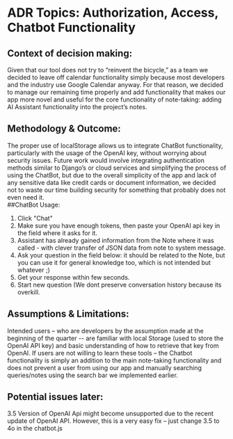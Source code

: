 # ADR Topics: Authorization, Access, Chatbot Functionality

## Context of decision making:
 Given that our tool does not try to “reinvent the bicycle,” as a team we decided to leave off calendar functionality simply because most developers and the industry use Google Calendar anyway. For that reason, we decided to manage our remaining time properly and add functionality that makes our app more novel and useful for the core functionality of note-taking: adding AI Assistant functionality into the project’s notes.   
## Methodology & Outcome: 
The proper use of localStorage allows us to integrate ChatBot functionality, particularly with the usage of the OpenAI key, without worrying about security issues. Future work would involve integrating authentication methods similar to Django’s or cloud services and simplifying the process of using the ChatBot, but due to the overall simplicity of the app and lack of any sensitive data like credit cards or document information, we decided not to waste our time building security for something that probably does not even need it.  
##ChatBot Usage:
 1. Click "Chat"
 2. Make sure you have enough tokens, then paste your OpenAI api key in the field where it asks for it.
 3. Assistant has already gained information from the Note where it was called - with clever transfer of JSON data from note to system message.
 4. Ask your question in the field below: it should be related to the Note, but you can use it for general knowledge too, which is not intended but whatever ;)
 5. Get your response within few seconds.
 6. Start new question (We dont preserve conversation history because its overkill. 

## Assumptions & Limitations: 
Intended users – who are developers by the assumption made at the beginning of the quarter -- are familiar with local Storage (used to store the OpenAI API key) and basic understanding of how to retrieve that key from OpenAI. 
If users are not willing to learn these tools – the Chatbot functionality is simply an addition to the main note-taking functionality and does not prevent a user from using our app and manually searching queries/notes using the search bar we implemented earlier. 

## Potential issues later: 
3.5 Version of OpenAI Api might become unsupported due to the recent update of OpenAI API.  However, this is a very easy fix – just change 3.5 to 4o in the chatbot.js 
